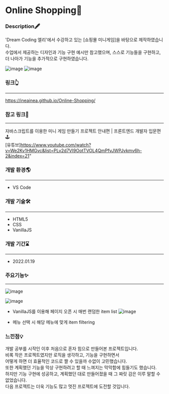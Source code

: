 # Online Shopping🛒
### Description🖋
'Dream Coding 엘리'에서 수강하고 있는 [쇼핑몰 미니게임]을 바탕으로 제작하였습니다.<br>
수업에서 제공하는 디자인과 기능 구현 예시만 참고했으며, 스스로 기능들을 구현하고, 더 나아가 기능을 추가적으로 구현하였습니다.

![image](https://user-images.githubusercontent.com/58885393/150119882-f0f40abf-96c8-48cb-a7b6-f8396e53de7b.JPG)
![image](https://user-images.githubusercontent.com/58885393/150120660-5bfd3687-6cb3-49e0-8a6b-fadcb399d294.JPG)
### 링크👆
---
https://ineainea.github.io/Online-Shopping/
### 참고 링크📃
---
자바스크립트를 이용한 미니 게임 만들기 프로젝트 안내편 | 프론트엔드 개발자 입문편 🕹<br>
[유튜브]https://www.youtube.com/watch?v=We2Kv1HMGvc&list=PLv2d7VI9OotTVOL4QmPfvJWPJvkmv6h-2&index=21"
### 개발 환경🌎
---
* VS Code
### 개발 기술🛠
---
* HTML5
* CSS
* VanillaJS
### 개발 기간⌛
---
* 2022.01.19
### 주요기능✨
---
![image](https://user-images.githubusercontent.com/58885393/150120714-fb5e1520-d71a-4ea1-92f2-650c9b2ef4b9.gif)

![image](https://user-images.githubusercontent.com/58885393/150120879-fa87d3e3-da4e-4ee8-935c-8f1be7aaba52.gif)

* VanillaJS를 이용해 페이지 오픈 시 매번 랜덤한 item list 
![image](https://user-images.githubusercontent.com/58885393/150120887-c94bb405-1a29-4dcb-9946-b1d62da129d2.gif)

* 메뉴 선택 시 해당 메뉴에 맞게 item filtering
### 느낀점💡
개발 공부를 시작인 이후 처음으로 혼자 힘으로 만들어본 프로젝트입니다.<br> 
비록 작은 프로젝트였지만 로직을 생각하고, 기능을 구현하면서<br>
어떻게 하면 더 효율적인 코드로 짤 수 있을까 수없이 고민했습니다.<br> 
또한 계획했던 기능을 막상 구현하려고 할 때 느껴지는 막막함에 힘들기도 했습니다.<br> 
하지만 기능 구현에 성공하고, 계획했던 대로 만들어졌을 때 그 짜릿 감은 이루 말할 수 없었습니다.<br> 
다음 프로젝트는 더욱 기능도 많고 멋진 프로젝트에 도전할 것입니다.
